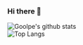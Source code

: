 ### Hi there 👋

![Goolpe's github stats](https://github-readme-stats.vercel.app/api?username=goolpe&show_icons=true)
<br>
![Top Langs](https://github-readme-stats.vercel.app/api/top-langs/?username=goolpe&layout=compact)


